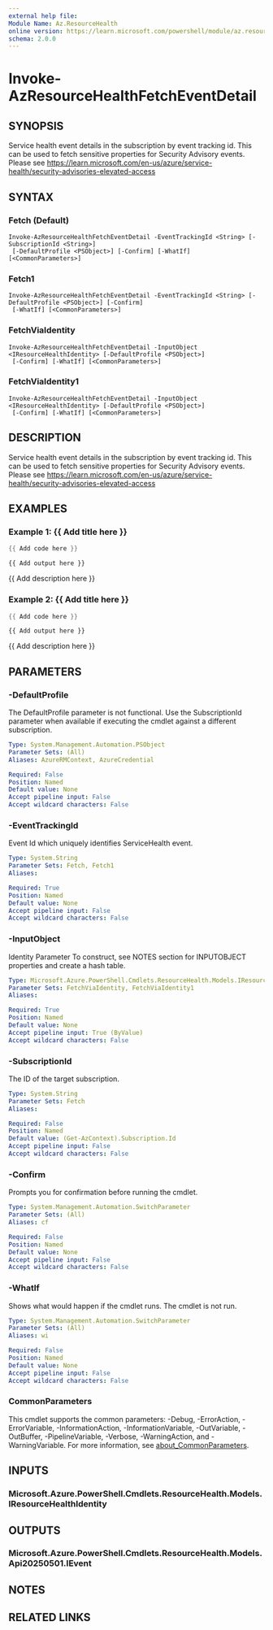 ```yaml
---
external help file:
Module Name: Az.ResourceHealth
online version: https://learn.microsoft.com/powershell/module/az.resourcehealth/invoke-azresourcehealthfetcheventdetail
schema: 2.0.0
---
```


# Invoke-AzResourceHealthFetchEventDetail

## SYNOPSIS
Service health event details in the subscription by event tracking id.
This can be used to fetch sensitive properties for Security Advisory events.
Please see https://learn.microsoft.com/en-us/azure/service-health/security-advisories-elevated-access

## SYNTAX

### Fetch (Default)
```
Invoke-AzResourceHealthFetchEventDetail -EventTrackingId <String> [-SubscriptionId <String>]
 [-DefaultProfile <PSObject>] [-Confirm] [-WhatIf] [<CommonParameters>]
```

### Fetch1
```
Invoke-AzResourceHealthFetchEventDetail -EventTrackingId <String> [-DefaultProfile <PSObject>] [-Confirm]
 [-WhatIf] [<CommonParameters>]
```

### FetchViaIdentity
```
Invoke-AzResourceHealthFetchEventDetail -InputObject <IResourceHealthIdentity> [-DefaultProfile <PSObject>]
 [-Confirm] [-WhatIf] [<CommonParameters>]
```

### FetchViaIdentity1
```
Invoke-AzResourceHealthFetchEventDetail -InputObject <IResourceHealthIdentity> [-DefaultProfile <PSObject>]
 [-Confirm] [-WhatIf] [<CommonParameters>]
```

## DESCRIPTION
Service health event details in the subscription by event tracking id.
This can be used to fetch sensitive properties for Security Advisory events.
Please see https://learn.microsoft.com/en-us/azure/service-health/security-advisories-elevated-access

## EXAMPLES

### Example 1: {{ Add title here }}
```powershell
{{ Add code here }}
```

```output
{{ Add output here }}
```

{{ Add description here }}

### Example 2: {{ Add title here }}
```powershell
{{ Add code here }}
```

```output
{{ Add output here }}
```

{{ Add description here }}

## PARAMETERS

### -DefaultProfile
The DefaultProfile parameter is not functional.
Use the SubscriptionId parameter when available if executing the cmdlet against a different subscription.

```yaml
Type: System.Management.Automation.PSObject
Parameter Sets: (All)
Aliases: AzureRMContext, AzureCredential

Required: False
Position: Named
Default value: None
Accept pipeline input: False
Accept wildcard characters: False
```

### -EventTrackingId
Event Id which uniquely identifies ServiceHealth event.

```yaml
Type: System.String
Parameter Sets: Fetch, Fetch1
Aliases:

Required: True
Position: Named
Default value: None
Accept pipeline input: False
Accept wildcard characters: False
```

### -InputObject
Identity Parameter
To construct, see NOTES section for INPUTOBJECT properties and create a hash table.

```yaml
Type: Microsoft.Azure.PowerShell.Cmdlets.ResourceHealth.Models.IResourceHealthIdentity
Parameter Sets: FetchViaIdentity, FetchViaIdentity1
Aliases:

Required: True
Position: Named
Default value: None
Accept pipeline input: True (ByValue)
Accept wildcard characters: False
```

### -SubscriptionId
The ID of the target subscription.

```yaml
Type: System.String
Parameter Sets: Fetch
Aliases:

Required: False
Position: Named
Default value: (Get-AzContext).Subscription.Id
Accept pipeline input: False
Accept wildcard characters: False
```

### -Confirm
Prompts you for confirmation before running the cmdlet.

```yaml
Type: System.Management.Automation.SwitchParameter
Parameter Sets: (All)
Aliases: cf

Required: False
Position: Named
Default value: None
Accept pipeline input: False
Accept wildcard characters: False
```

### -WhatIf
Shows what would happen if the cmdlet runs.
The cmdlet is not run.

```yaml
Type: System.Management.Automation.SwitchParameter
Parameter Sets: (All)
Aliases: wi

Required: False
Position: Named
Default value: None
Accept pipeline input: False
Accept wildcard characters: False
```

### CommonParameters
This cmdlet supports the common parameters: -Debug, -ErrorAction, -ErrorVariable, -InformationAction, -InformationVariable, -OutVariable, -OutBuffer, -PipelineVariable, -Verbose, -WarningAction, and -WarningVariable. For more information, see [about_CommonParameters](http://go.microsoft.com/fwlink/?LinkID=113216).

## INPUTS

### Microsoft.Azure.PowerShell.Cmdlets.ResourceHealth.Models.IResourceHealthIdentity

## OUTPUTS

### Microsoft.Azure.PowerShell.Cmdlets.ResourceHealth.Models.Api20250501.IEvent

## NOTES

## RELATED LINKS

